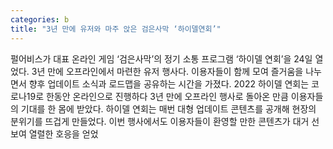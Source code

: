 ```yaml
---
categories: b
title: "3년 만에 유저와 마주 앉은 검은사막 ‘하이델연회’"
---
```

펄어비스가 대표 온라인 게임 ‘검은사막’의 정기 소통 프로그램 ‘하이델 연회’을 24일 열었다. 3년 만에 오프라인에서 마련한 유저 행사다. 이용자들이 함께 모여 즐거움을 나누면서 향후 업데이트 소식과 로드맵을 공유하는 시간을 가졌다. 2022 하이델 연회는 코로나19로 한동안 온라인으로 진행하다 3년 만에 오프라인 행사로 돌아온 만큼 이용자들의 기대를 한 몸에 받았다. 하이델 연회는 매번 대형 업데이트 콘텐츠를 공개해 현장의 분위기를 뜨겁게 만들었다. 이번 행사에서도 이용자들이 환영할 만한 콘텐츠가 대거 선보여 열렬한 호응을 얻었